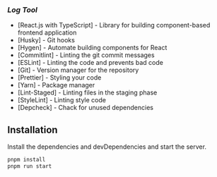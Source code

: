 ### _Log Tool_

-   [React.js with TypeScript] - Library for building component-based frontend application
-   [Husky] - Git hooks
-   [Hygen] - Automate building components for React
-   [Commitlint] - Linting the git commit messages
-   [ESLint] - Linting the code and prevents bad code
-   [Git] - Version manager for the repository
-   [Prettier] - Styling your code
-   [Yarn] - Package manager
-   [Lint-Staged] - Linting files in the staging phase
-   [StyleLint] - Linting style code
-   [Depcheck] - Chack for unused dependencies

## Installation

Install the dependencies and devDependencies and start the server.

```sh
pnpm install
pnpm run start
```
